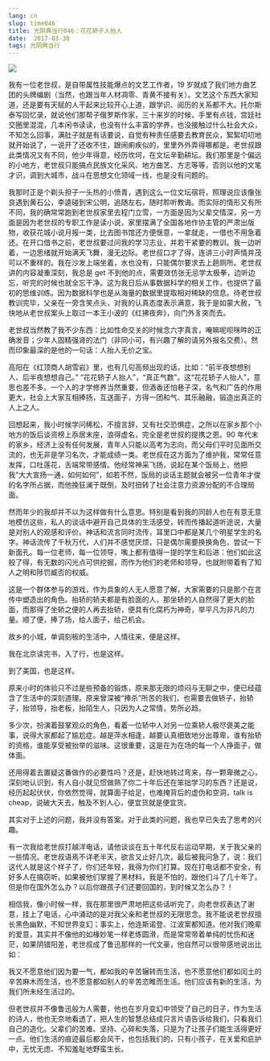 ```yaml
---
lang: cn
slug: time046
title: 光阴典当行046：花花轿子人抬人
date:  2017-03-30
tags: 光阴典当行
---
```

<!-- more -->
![](/uploads/time046.jpg)

我有一位老世叔，是自带属性技能爆点的文艺工作者，19 岁就成了我们地方曲艺团的头牌编剧（当然，也跟当年人材凋零、青黄不接有关）。文艺这个东西大家知道，还是要有天赋的人干起来比较开心上道，跟学识、阅历的关系都不大。托尔斯泰写回忆录，就说他们那帮子俄罗斯作家，三十来岁的时候，手里有点钱，宫廷社交圈里混混，几本闲书读读，也没有什么丰富的学养，也没接触过什么社会大众，不知怎么回事，满肚子就是有话要说，自觉有种责任感要去教育民众，絮絮叨叨地就开始说了，一说开了还收不住，跟闹痢疾似的，里里外外弄得哪都是。老世叔跟此类情况又有不同，他少年得意，经历坎坷，在文坛辛勤耕坛。我们那里是个偏远的小地方，老世叔只能搞点民族文化采风、地方曲艺、方志等等，否则以他的文笔才识，调到大城市，战斗在思想文化领域一线，也是没有问题的。

我那时正是个剃头担子一头热的小愤青，遇到这么一位文坛宿将，照理说应该像张良遇到黄石公，李逵碰到宋公明，追随左右，随时聆听教诲。而实际的情形又有所不同，我的确常常跑到老世叔家里去程门立雪，一方面是因为父辈交情深，另一方面是因为老世叔的专职工作是读小说，家里摆满了全国各地作协主管的严肃出版物，收获花城小说月报一类，比去图书馆还方便惬意，一拿就走，一借也不用急着还。在开口借书之前，老世叔要过问我的学习志业，并若干紧要的教训。我一边听着，一边思绪就开始满天飞舞，漫无边际。老世叔口才了得，连讲三小时声情并茂可以不重样的。我在沙发上端坐着，水也没有，只能偶尔要求去上趟厕所。老世叔讲的内容凝重深刻，我总是 get 不到他的点，需要效仿张无忌学太极拳，边听边忘，听完的时候也就全忘干净。这为我日后从事数据科学的相关工作，也提供了最初的思维训练。因为数据科学也是从海量的数据里提取相对稀缺的信息。待老世叔教训完毕，父亲在一旁含笑点头，对我的认真态度表示满意，我于是如蒙大赦，飞快地从老世叔案头上取过一本王小波的《红拂夜奔》，向门外豸突而去。

老世叔当然教了我不少东西：比如性命交关的时候念六字真言，唵嘛呢呗咪吽的正确发音；少年人固精强肾的法门（非同小可，有兴趣了解的请另外报名交费）。然而印象最深的是他的一句话：人抬人无价之宝。

高阳在《红顶商人胡雪岩》里，也有几句高频出现的话，比如：“前半夜想想别人、后半夜想想自己。” “花花轿子人抬人”，“真正气数”。这“花花轿子人抬人”，意思也差不多。一个人的才学修养当然重要，但酒香还怕巷子深，名气和广告的作用更大，社会上大家互相捧扬，互送面子，方得一团和气、其乐融融，锻造出真正的人上之人。

回想起来，我小时候学问稀松，不擅言辞，又有社交恐惧症，之所以在家乡那个小地方的饭后谈资榜上忝居末座，浪得虚名，完全是老世叔的提携之恩。90 年代末的家乡，经济上没有任何发展，青年人只能以高考为志向，而父母们平时见面所交流的，也无非是学习名次，才能成绩一类。老世叔在这方面为了维护我，常常任意发挥，口吐莲花，舌端常带感情。他经常神采飞扬，说起在某个饭局上，他把我“大大宣扬一通，如何如何”，如若不然，饭局的谈话主题就会被另一位青年才俊的名字所占据，而他挽狂澜于既倒，及时扭转了社会注意力资源分配的不合理局面。

然而年少的我却并不以为这样做有什么意思。特别是看到我的同龄人也在有意无意地模仿这些，私人的谈话中避开自己具体的生活感受，转而传播起道听途说，大量是对别人的观感和评价。神话和流言同时流传，耳里口中都是某几个明星学生的名字。神话流传了千秋万代，人们并不感觉厌烦，只是偶尔需要换换角色，尝试一下新面孔。每一位老师，每一位领导，嘴上都有值得一提的学生和后进：他们如此这般了得，有无数的闪光点可供挖掘，而作为他们的老师和领导，也就附带着有了知人之明和陟罚臧否的权威。

这是一个群体参与的游戏，作为具象的人无人愿意了解，大家需要的只是那个在言传中塑造出的角色。抬轿的轿夫都是有脸面的人，那坐轿的人自然得了更大的脸面，而那得了坐轿之便的人再去抬轿，便具有化腐朽为神奇，举平凡为非凡的力量。顺了便，捧了场，给人面子，给己机会。

故乡的小城，单调刻板的生活中，人情往来，便是这样。

我在北京读完书，入了行，也是这样。

到了美国，也是这样。

原来小时的体验只不过是些预备的锻炼，原来那无限的烦闷与无聊之中，便已经蕴含了生活中的深刻道理。原来曾深被“捧杀”所苦的我们，也需要去做轿子，抬轿子，抬领导，抬老板，抬陌生人，只因为人之常情，势所必趋。

多少次，扮演着鼓掌观众的角色，看着一位轿中人对另一位乘轿人极尽褒美之能事，说得大家都起了尴尬症。越是萍水相逢，越要认真细致地分出尊卑，谁有抬轿的资格，谁能享受被抬举的滋味。这很重要，这是在为在场的每一个人挣面子，做体面。

还用得着去置疑这番做作的必要性吗？还是，赶快地转过弯来，存一颗卑微之心，深刻地认识到，有人自小就见惯做熟了你二十年后还在笨拙学习的东西？还是说，经历起起伏伏，你依然觉得，就算面子给足，也难掩背后的虚伪和空洞，talk is cheap，说破大天去，触及不到人心，便宜货就是便宜货。

其实对于上述的问题，我并没有答案。对于此类的问题，我也早已失去了思考的兴趣。

有一次我给老世叔打越洋电话，请他谈谈在五十年代反右运动早期，关于我父亲的一些情况。老世叔语焉不详老半天，欲言又止好几次，最后被我问急了，说：我们这代人就是这个样子了，你们还年轻，我得为你们打算。现在打电话都不安全，有好多人在搞窃听。如果被他们掌握了黑材料，我是不怕的，跟他们斗了几十年了。但是你在国外怎么办？以后你跟孩子们还要回国的，到时候又怎么办？！

相信我，像小时候一样，我在那里很严肃地把这些话听完了，向老世叔表达了谢意，挂上了电话，心中涌动的是对我父亲和老世叔的无限思念。我不能说老世叔擅长黑色幽默，不知世界变幻；事实上，他连斯诺登、江波案都知道。他对我们晚辈的爱意，其实并不像他的如椽妙笔一样老练圆滑，而是常常带着单纯的忧伤和迷茫，如果阴错阳差，老世叔成了鲁迅那样的一代文豪，他自然可以很带感地说出比如：

我又不愿意他们因为要一气，都如我的辛苦辗转而生活，也不愿意他们都如闰土的辛苦麻木而生活，也不愿意都如别人的辛苦恣睢而生活。他们应该有新的生活，为我们所未经生活过的。

但老世叔并不像鲁迅般为人需要，他也在岁月变幻中领受了自己的日子，作为生活的诗人，他也无奈地看透了，把人生的智慧总结成只言片语告诉给我们，只看我们自己的造化。父辈们的苦难、坚持、心碎和失落，只是为了让孩子们能生活得更好一点。他们生活的痕迹最后都会风干，也包括我们的，只有小孩子，在关爱和庇护中，无忧无虑、不知羞耻地野蛮生长。